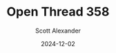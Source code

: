 ---
layout: podcast
title: "Open Thread 358"
author: Scott Alexander
description: https://www.astralcodexten.com/p/open-thread-358
date: 2024-12-02
length: 167235
duration: 42
guid: open-thread-358
---